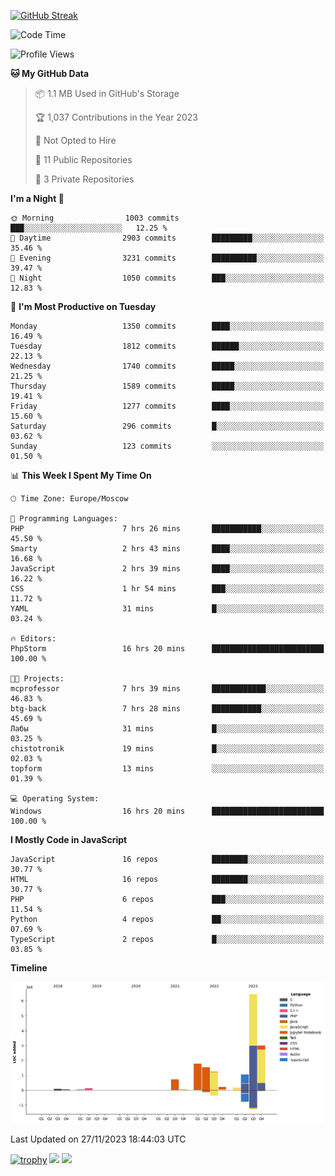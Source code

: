 [![GitHub Streak](https://github-readme-streak-stats.herokuapp.com/?user=yogik10)](https://git.io/streak-stats)
<!--START_SECTION:waka-->
![Code Time](http://img.shields.io/badge/Code%20Time-62%20hrs%201%20min-blue)

![Profile Views](http://img.shields.io/badge/Profile%20Views-25-blue)

**🐱 My GitHub Data** 

> 📦 1.1 MB Used in GitHub's Storage 
 > 
> 🏆 1,037 Contributions in the Year 2023
 > 
> 🚫 Not Opted to Hire
 > 
> 📜 11 Public Repositories 
 > 
> 🔑 3 Private Repositories 
 > 
**I'm a Night 🦉** 

```text
🌞 Morning                1003 commits        ███░░░░░░░░░░░░░░░░░░░░░░   12.25 % 
🌆 Daytime                2903 commits        █████████░░░░░░░░░░░░░░░░   35.46 % 
🌃 Evening                3231 commits        ██████████░░░░░░░░░░░░░░░   39.47 % 
🌙 Night                  1050 commits        ███░░░░░░░░░░░░░░░░░░░░░░   12.83 % 
```
📅 **I'm Most Productive on Tuesday** 

```text
Monday                   1350 commits        ████░░░░░░░░░░░░░░░░░░░░░   16.49 % 
Tuesday                  1812 commits        ██████░░░░░░░░░░░░░░░░░░░   22.13 % 
Wednesday                1740 commits        █████░░░░░░░░░░░░░░░░░░░░   21.25 % 
Thursday                 1589 commits        █████░░░░░░░░░░░░░░░░░░░░   19.41 % 
Friday                   1277 commits        ████░░░░░░░░░░░░░░░░░░░░░   15.60 % 
Saturday                 296 commits         █░░░░░░░░░░░░░░░░░░░░░░░░   03.62 % 
Sunday                   123 commits         ░░░░░░░░░░░░░░░░░░░░░░░░░   01.50 % 
```


📊 **This Week I Spent My Time On** 

```text
🕑︎ Time Zone: Europe/Moscow

💬 Programming Languages: 
PHP                      7 hrs 26 mins       ███████████░░░░░░░░░░░░░░   45.50 % 
Smarty                   2 hrs 43 mins       ████░░░░░░░░░░░░░░░░░░░░░   16.68 % 
JavaScript               2 hrs 39 mins       ████░░░░░░░░░░░░░░░░░░░░░   16.22 % 
CSS                      1 hr 54 mins        ███░░░░░░░░░░░░░░░░░░░░░░   11.72 % 
YAML                     31 mins             █░░░░░░░░░░░░░░░░░░░░░░░░   03.24 % 

🔥 Editors: 
PhpStorm                 16 hrs 20 mins      █████████████████████████   100.00 % 

🐱‍💻 Projects: 
mcprofessor              7 hrs 39 mins       ████████████░░░░░░░░░░░░░   46.83 % 
btg-back                 7 hrs 28 mins       ███████████░░░░░░░░░░░░░░   45.69 % 
Лабы                     31 mins             █░░░░░░░░░░░░░░░░░░░░░░░░   03.25 % 
chistotronik             19 mins             █░░░░░░░░░░░░░░░░░░░░░░░░   02.03 % 
topform                  13 mins             ░░░░░░░░░░░░░░░░░░░░░░░░░   01.39 % 

💻 Operating System: 
Windows                  16 hrs 20 mins      █████████████████████████   100.00 % 
```

**I Mostly Code in JavaScript** 

```text
JavaScript               16 repos            ████████░░░░░░░░░░░░░░░░░   30.77 % 
HTML                     16 repos            ████████░░░░░░░░░░░░░░░░░   30.77 % 
PHP                      6 repos             ███░░░░░░░░░░░░░░░░░░░░░░   11.54 % 
Python                   4 repos             ██░░░░░░░░░░░░░░░░░░░░░░░   07.69 % 
TypeScript               2 repos             █░░░░░░░░░░░░░░░░░░░░░░░░   03.85 % 
```



**Timeline**

![Lines of Code chart](https://raw.githubusercontent.com/Yogik10/Yogik10/main/assets/bar_graph.png)


 Last Updated on 27/11/2023 18:44:03 UTC
<!--END_SECTION:waka-->
[![trophy](https://github-profile-trophy.vercel.app/?username=yogik10)](https://github.com/ryo-ma/github-profile-trophy)
![](https://github-profile-summary-cards.vercel.app/api/cards/profile-details?username=yogik10&theme=solarized_dark)
![](https://github-profile-summary-cards.vercel.app/api/cards/most-commit-language?username=yogik10&theme=solarized_dark)


